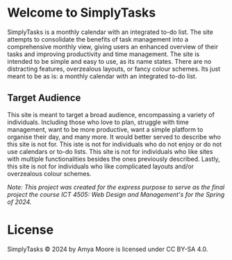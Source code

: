 # Welcome to SimplyTasks

SimplyTasks is a monthly calendar with an integrated to-do list. The site attempts to consolidate the benefits of task management into a comprehensive monthly view, giving users an enhanced overview of their tasks and improving productivity and time management. The site is intended to be simple and easy to use, as its name states. There are no distracting features, overzealous layouts, or fancy colour schemes. Its just meant to be as is: a monthly calendar with an integrated to-do list.

## Target Audience

This site is meant to target a broad audience, encompassing a variety of individuals. Including those who love to plan, struggle with time management, want to be more productive, want a simple platform to organise their day, and many more. It would better served to describe who this site is not for. This iste is not for individuals who do not enjoy or do not use calendars or to-do lists. This site is not for individuals who like sites with multiple functionalities besides the ones previously described. Lastly, this site is not for individuals who like complicated layouts and/or overzealous colour schemes.

_Note: This project was created for the express purpose to serve as the final project the course ICT 4505: Web Design and Management's for the Spring of 2024._

# License

 SimplyTasks © 2024 by Amya Moore is licensed under CC BY-SA 4.0.